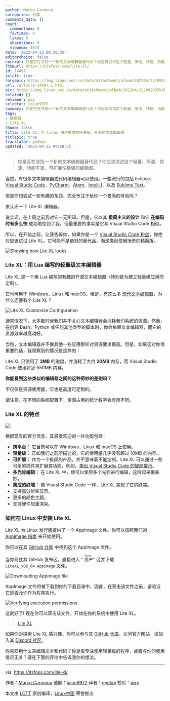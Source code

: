 ```yaml
---
author: Marco Carmona
categories: 分享
comments_data: []
count:
  commentnum: 0
  favtimes: 0
  likes: 0
  sharetimes: 0
  viewnum: 4873
date: '2022-04-22 09:28:35'
editorchoice: false
excerpt: 你是否在寻找一个新的文本编辑器替代品？你应该试试这个轻量、简洁、快速、功能丰富、可扩展性极强的编辑器。
fromurl: https://itsfoss.com/lite-xl/
id: 14497
islctt: true
largepic: https://img.linux.net.cn/data/attachment/album/202204/22/092835k8bkgbdlxgckrxcr.png
url: /article-14497-1.html
pic: https://img.linux.net.cn/data/attachment/album/202204/22/092835k8bkgbdlxgckrxcr.png.thumb.jpg
related: []
reviewer: wxy
selector: lujun9972
summary: 你是否在寻找一个新的文本编辑器替代品？你应该试试这个轻量、简洁、快速、功能丰富、可扩展性极强的编辑器。
tags:
- 编辑器
- Lite XL
thumb: false
title: Lite XL：为 Linux 用户提供的轻量级、开源的文本编辑器
titlepic: true
translator: geekpi
updated: '2022-04-22 09:28:35'
---
```



> 
> 你是否在寻找一个新的文本编辑器替代品？你应该试试这个轻量、简洁、快速、功能丰富、可扩展性极强的编辑器。
> 
> 
> 


当然，有很多文本编辑器或代码编辑器可以使用。一些流行的包括 Eclipse、[Visual Studio Code](https://itsfoss.com/install-visual-studio-code-ubuntu/)、[PyCharm](https://itsfoss.com/install-pycharm-ubuntu/)、[Atom](https://itsfoss.com/install-atom-ubuntu/)、[IntelliJ](https://itsfoss.com/install-intellij-ubuntu-linux/)，以及 [Sublime Text](https://itsfoss.com/sublime-text-3-linux/)。


但是你想尝试一些有趣的东西，完全专注于给你一个极简的体验吗？


来认识一下 Lite XL 编辑器。


说实话，在上周之前我对它一无所知。但是，它以其 **极简主义的设计** 和它 **在编码时有多么快** 成功地惊到了我，但最重要的事实是它与 Visual Studio Code 相似。


所以，在开始之前，让我告诉你，如果你是一个 [Visual Studio Code 粉丝](https://itsfoss.com/visual-studio-code-vs-atom/)，你绝对应该试试 Lite XL。它可能不是绝对的替代品，而是类似使用场景的精简版。


![Showing how Lite XL looks](/data/attachment/album/202204/22/092835k8bkgbdlxgckrxcr.png)


### Lite XL：用 Lua 编写的轻量级文本编辑器


Lite XL 是一个用 Lua 编写的有趣的开源文本编辑器（特别是为建立轻量级应用而定制）。


它也可用于 Windows、Linux 和 macOS。但是，有这么多 [现代文本编辑器](https://itsfoss.com/best-modern-open-source-code-editors-for-linux/)，为什么还要有个 Lite XL？


![Lite XL Customize Configuration](/data/attachment/album/202204/22/092835qoy8v4yk6olxdzlp.png)


通常情况下，大多数时候我们并不关心文本编辑器会消耗我们系统的资源。然而，在创建 Bash、Python 或任何其他类型的脚本时，你会依赖文本编辑器，而它的资源效率越高越好。


当然，文本编辑器并不像其他一些应用那样对资源要求很高。但是，如果这对你很重要的话，我观察到的情况是这样的：


Lite XL 只使用了 **3MB** 的磁盘，并消耗了大约 **20MB** 内存，而 Visual Studio Code 使用将近 550MB 内存。


**你能看到这些类似的编辑器之间的这种奇妙的差别吗？**


不仅仅是资源使用量，它也是高度可定制的。


请注意，在不同的系统配置下，资源占用的统计数字会有所不同。


### Lite XL 的特点


![](/data/attachment/album/202204/22/092836l7otc1k1k82hmcc8.png)


根据现有的官方信息，其最受欢迎的一些功能包括：


* **跨平台：** 它目前可以在 Windows、Linux 和 macOS 上使用。
* **轻量级：** 正如我们之前所描述的，它的使用量几乎没有超过 10MB 的内存。
* **可扩展：** 作为一个极简的产品，并不意味着不能定制。Lite XL 可以通过一些可用的插件来扩展其功能，例如，[类似 Visual Studio Code 的智能提示](https://github.com/lite-xl/lite-xl-lsp)。
* **多光标编辑：** 在 Lite XL 中，你可以使用多个光标进行编辑，这听起来很美妙。
* **集成的终端：** 像 Visual Studio Code 一样，Lite XL 实现了它的终端。
* 支持高分辨率显示。
* 更多的颜色主题。
* 支持硬件加速渲染。


### 如何在 Linux 中安装 Lite XL


Lite XL 为 Linux 发行版提供了一个 AppImage 文件。你可以按照我们的 [AppImage 指南](https://itsfoss.com/use-appimage-linux/) 来开始使用。


你可以在其 [GitHub 仓库](https://github.com/lite-xl/lite-xl) 中找到这个 AppImage 文件。


当你前往其 GitHub 发布区，直接进入 “<ruby> 资产 <rt>  Assets </rt></ruby>” 区并下载 `LiteXL_x86_64.Appimage` 文件。


![Downloading Appimage file](/data/attachment/album/202204/22/092836ijhabvp0b3prhr4r.png)


AppImage 文件将被下载到你的下载目录中，因此，在双击该文件之前，请验证它是否允许作为程序执行。


![Verifying execution permissions](/data/attachment/album/202204/22/092836l0lb0pua75a4uq4u.png)


这就好了! 现在你可以双击该文件，开始在你的系统中使用 Lite XL。



> 
> [Lite XL](https://lite-xl.com/)
> 
> 
> 


如果你对探索 Lite XL 感兴趣，你可以参与其 [GitHub 仓库](https://github.com/lite-xl/lite-xl)，访问官方网站，或加入其 [Discord 社区](https://discord.gg/RWzqC3nx7K)。


你喜欢用什么来编辑文本和代码？你是否专注使用轻量级的程序，或者与你的使用情况无关？请在下面的评论中告诉我你的想法。




---


via: <https://itsfoss.com/lite-xl/>


作者：[Marco Carmona](https://itsfoss.com/author/marco/) 选题：[lujun9972](https://github.com/lujun9972) 译者：[geekpi](https://github.com/geekpi) 校对：[wxy](https://github.com/wxy)


本文由 [LCTT](https://github.com/LCTT/TranslateProject) 原创编译，[Linux中国](https://linux.cn/) 荣誉推出